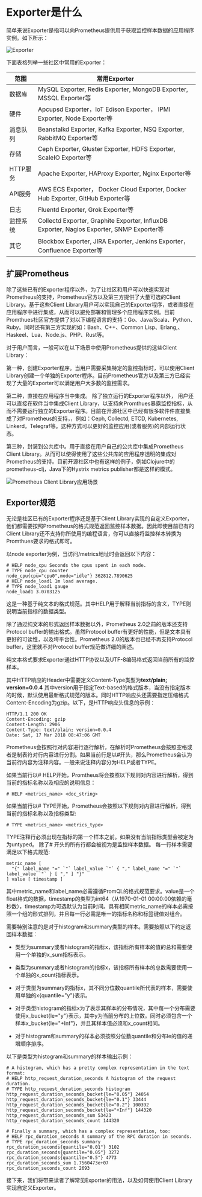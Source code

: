 # Exporter是什么

简单来说Exporter是指可以向Prometheus提供用于获取监控样本数据的应用程序实例。如下所示：

![Exporter](http://p2n2em8ut.bkt.clouddn.com/prometheus-exporter.png)

下面表格列举一些社区中常用的Exporter：

| 范围       |  常用Exporter |
|------     |-------------|
|   数据库   | MySQL Exporter, Redis Exporter, MongoDB Exporter, MSSQL Exporter等|
|   硬件    | Apcupsd Exporter，IoT Edison Exporter， IPMI Exporter, Node Exporter等   |
|   消息队列| Beanstalkd Exporter, Kafka Exporter, NSQ Exporter, RabbitMQ Exporter等 |
|   存储| Ceph Exporter, Gluster Exporter, HDFS Exporter, ScaleIO Exporter等|
|   HTTP服务 | Apache Exporter, HAProxy Exporter, Nginx Exporter等|
|   API服务| AWS ECS Exporter， Docker Cloud Exporter, Docker Hub Exporter, GitHub Exporter等 |
|   日志   | Fluentd Exporter, Grok Exporter等 |
|   监控系统 | Collectd Exporter, Graphite Exporter, InfluxDB Exporter, Nagios Exporter, SNMP Exporter等   |
|   其它| Blockbox Exporter, JIRA Exporter, Jenkins Exporter， Confluence Exporter等|

## 扩展Prometheus

除了这些已有的Exporter程序以外，为了让社区和用户可以快速实现对Prometheus的支持，Prometheus官方以及第三方提供了大量可选的Client Library。基于这些Client Library用户可以实现自己的Exporter程序，或者直接在应用程序中进行集成，从而可以避免部署和管理多个应用程序实例。目前Promthues社区官方提供了对以下编程语言的支持：Go、Java/Scala、Python、Ruby。同时还有第三方实现的如：Bash、C++、Common Lisp、Erlang,、Haskeel、Lua、Node.js、PHP、Rust等。

对于用户而言，一般可以在以下场景中使用Prometheus提供的这些Client Library：

第一种，创建Exporter程序。当用户需要采集特定的监控指标时，可以使用Client Library创建一个单独的Exporter程序。目前Prometheus官方以及第三方已经实现了大量的Exporter可以满足用户大多数的监控需求。

第二种，直接在应用程序当中集成。 除了独立运行的Exporter程序以外， 用户还可以直接在软件当中集成Client Library，以支持向Promthues暴露监控指标，从而不需要运行独立的Exporter程序。目前在开源社区中已经有很多软件件直接集成了对Prometheus的支持，，例如：Ceph, Collectd, ETCD, Kubernetes, Linkerd，Telegraf等。这种方式可以更好的监控应用(或者服务)的内部运行状态。

第三种，封装到公共库中。用于直接在用户自己的公共库中集成Prometheus Client Library。从而可以使得使用了这些公共库的应用程序透明的集成对Prometheus的支持。目前开源社区中也有这样的例子，例如Clojure中的prometheus-clj，Java下的Hystrix metrics publisher都是这样的模式。

![Prometheus Client Library应用场景](http://p2n2em8ut.bkt.clouddn.com/client-library-usage.png)

## Exporter规范

无论是社区已有的Exporter程序还是基于Client Library实现的自定义Exporter，他们都需要按照Prometheus的格式规范返回监控样本数据。因此即使目前已有的Client Library还不支持你所使用的编程语言，你可以直接将监控样本转换为Promthues要求的格式即可。

以node exporter为例，当访问/metrics地址时会返回以下内容：

``` text
# HELP node_cpu Seconds the cpus spent in each mode.
# TYPE node_cpu counter
node_cpu{cpu="cpu0",mode="idle"} 362812.7890625
# HELP node_load1 1m load average.
# TYPE node_load1 gauge
node_load1 3.0703125
```

这是一种基于纯文本的格式规范。其中HELP用于解释当前指标的含义，TYPE则说明当前指标的数据类型。

除了通过纯文本的形式返回样本数据以外，Prometheus 2.0之前的版本还支持Protocol buffer的输出格式。虽然Protocol buffer有更好的性能，但是文本具有更好的可读性，以及垮平台性。Prometheus 2.0的版本也已经不再支持Protocol buffer，这里就不对Protocol buffer规范做详细的阐述。

纯文本格式要求Exporter通过HTTP协议以及UTF-8编码格式返回当前所有的监控样本。

其中HTTP响应的Header中需要定义Content-Type类型为**text/plain; version=0.0.4** 其中version用于指定Text-based的格式版本，当没有指定版本的时候，默认使用最新格式规范的版本。同时HTTP响应头还需要指定压缩格式Content-Encoding为gzip。以下，是HTTP响应头信息的示例：

```
HTTP/1.1 200 OK
Content-Encoding: gzip
Content-Length: 2906
Content-Type: text/plain; version=0.0.4
Date: Sat, 17 Mar 2018 08:47:06 GMT
```

Prometheus会按照行对内容进行逐行解析，在解析时Prometheus会按照空格或者是制表符对行内容进行分割。如果当前行是以#开头，那么Prometheus会认为当前行内容为注释内容。一般来说注释内容分为HELP或者TYPE。

如果当前行以# HELP开始，Promtheus将会按照以下规则对内容进行解析，得到当前的指标名称以及相应的说明信息：

``` text
# HELP <metrics_name> <doc_string>
```

如果当前行以# TYPE开始，Prometheus会按照以下规则对内容进行解析，得到当前的指标名称以及指标类型:

``` text
# TYPE <metrics_name> <metrics_type>
```

TYPE注释行必须出现在指标的第一个样本之前。如果没有当前指标类型会被定为为untyped。 除了# 开头的所有行都会被视为是监控样本数据。 每一行样本需要满足以下格式规范:

```
metric_name [
  "{" label_name "=" `"` label_value `"` { "," label_name "=" `"` label_value `"` } [ "," ] "}"
] value [ timestamp ]
```

其中metric_name和label_name必需遵循PromQL的格式规范要求。value是一个float格式的数据，timestamp的类型为int64（从1970-01-01 00:00:00依赖的毫秒数），timestamp为可选默认为当前时间。具有相同metric_name的样本必需按照一个组的形式排列，并且每一行必需是唯一的指标名称和标签键值对组合。

需要特别注意的是对于histogram和summary类型的样本。需要按照以下约定返回样本数据：

* 类型为summary或者histogram的指标x，该指标所有样本的值的总和需要使用一个单独的x_sum指标表示。
* 类型为summary或者histogram的指标x，该指标所有样本的总数需要使用一个单独的x_count指标表示。

* 对于类型为summary的指标x，其不同分位数quantile所代表的样本，需要使用单独的x{quantile="y"}表示。
* 对于类型histogram的指标x为了表示其样本的分布情况，其中每一个分布需要使用x_bucket{le="y"}表示，其中y为当前分布的上位数。同时必须包含一个样本x_bucket{le="+Inf"}，并且其样本值必须和x_count相同。
* 对于histogram和summary的样本必须按照分位数quantile和分布le的值的递增顺序排序。

以下是类型为histogram和summary的样本输出示例：

``` text
# A histogram, which has a pretty complex representation in the text format:
# HELP http_request_duration_seconds A histogram of the request duration.
# TYPE http_request_duration_seconds histogram
http_request_duration_seconds_bucket{le="0.05"} 24054
http_request_duration_seconds_bucket{le="0.1"} 33444
http_request_duration_seconds_bucket{le="0.2"} 100392
http_request_duration_seconds_bucket{le="+Inf"} 144320
http_request_duration_seconds_sum 53423
http_request_duration_seconds_count 144320

# Finally a summary, which has a complex representation, too:
# HELP rpc_duration_seconds A summary of the RPC duration in seconds.
# TYPE rpc_duration_seconds summary
rpc_duration_seconds{quantile="0.01"} 3102
rpc_duration_seconds{quantile="0.05"} 3272
rpc_duration_seconds{quantile="0.5"} 4773
rpc_duration_seconds_sum 1.7560473e+07
rpc_duration_seconds_count 2693
```

接下来，我们将带来读者了解常见Exporter的用法，以及如何使用Client Library实现自定义Exporter。